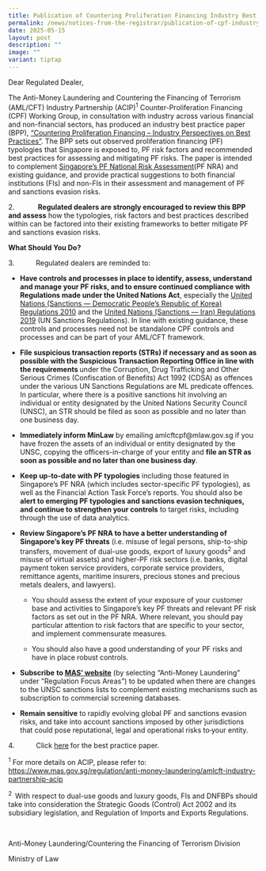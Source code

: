 ```yaml
---
title: Publication of Countering Proliferation Financing Industry Best Practice Paper
permalink: /news/notices-from-the-registrar/publication-of-cpf-industry-best-practice-paper/
date: 2025-05-15
layout: post
description: ""
image: ""
variant: tiptap
---
```

<p>Dear Regulated Dealer,&nbsp;</p>
<p>The Anti-Money Laundering and Countering the Financing of Terrorism (AML/CFT)
Industry Partnership (ACIP)<sup>1</sup> Counter-Proliferation Financing
(CPF) Working Group, in consultation with industry across various financial
and non-financial sectors, has produced an industry best practice paper
(BPP), <a href="https://www.mas.gov.sg/regulation/external-publications/countering-proliferation-financing" rel="noopener noreferrer nofollow" target="_blank">“Countering Proliferation Financing – Industry Perspectives on Best Practices”</a>.
The BPP sets out observed proliferation financing (PF) typologies that
Singapore is exposed to, PF risk factors and recommended best practices
for assessing and mitigating PF risks. The paper is intended to complement
<a href="https://www.mas.gov.sg/publications/monographs-or-information-paper/2024/proliferation-financing-national-risk-assessment-and-counter-pf-strategy" rel="noopener noreferrer nofollow" target="_blank">Singapore’s PF National Risk Assessment</a>(PF NRA) and existing guidance,
and provide practical suggestions to both financial institutions (FIs)
and non-FIs in their assessment and management of PF and sanctions evasion
risks.</p>
<p>2. &nbsp;&nbsp;&nbsp;&nbsp;&nbsp;&nbsp;&nbsp;&nbsp;&nbsp;&nbsp; <strong>Regulated dealers are strongly encouraged to review this BPP and assess</strong> how
the typologies, risk factors and best practices described within can be
factored into their existing frameworks to better mitigate PF and sanctions
evasion risks.&nbsp;</p>
<p><strong>What Should You Do?</strong>
</p>
<p>3.&nbsp;&nbsp; &nbsp;&nbsp;&nbsp;&nbsp;&nbsp;&nbsp;&nbsp; Regulated dealers
are reminded to:</p>
<ul data-tight="true" class="tight">
<li>
<p><strong>Have controls and processes in place to identify, assess, understand and manage your PF risks, and to ensure continued compliance with Regulations made under the United Nations Act</strong>,
especially the <a href="https://sso.agc.gov.sg/SL/UNA2001-S570-2010" rel="noopener noreferrer nofollow" target="_blank">United Nations (Sanctions — Democratic People’s Republic of Korea) Regulations 2010</a> and
the <a href="https://sso.agc.gov.sg/SL/UNA2001-S544-2019" rel="noopener noreferrer nofollow" target="_blank">United Nations (Sanctions — Iran) Regulations 2019</a> (UN
Sanctions Regulations). In line with existing guidance, these controls
and processes need not be standalone CPF controls and processes and can
be part of your AML/CFT framework.</p>
<p></p>
</li>
<li>
<p><strong>File suspicious transaction reports (STRs) if necessary and as soon as possible with the Suspicious Transaction Reporting Office in line with the requirements </strong>under
the Corruption, Drug Trafficking and Other Serious Crimes (Confiscation
of Benefits) Act 1992 (CDSA) as offences under the various UN Sanctions
Regulations are ML predicate offences. In particular, where there is a
positive sanctions hit involving an individual or entity designated by
the United Nations Security Council (UNSC), an STR should be filed as soon
as possible and no later than one business day. &nbsp;</p>
<p></p>
</li>
<li>
<p><strong>Immediately inform MinLaw</strong> by emailing <a rel="noopener noreferrer nofollow" target="_blank">amlcftcpf@mlaw.gov.sg</a> if you have
frozen the assets of an individual or entity designated by the UNSC, copying
the officers-in-charge of your entity and <strong>file an STR as soon as possible and no later than one business day</strong>.</p>
<p></p>
</li>
<li>
<p><strong>Keep up-to-date with PF typologies</strong> including those featured
in Singapore’s PF NRA (which includes sector-specific PF typologies), as
well as the Financial Action Task Force’s reports. You should also be <strong>alert to emerging PF typologies and sanctions evasion techniques, and continue to strengthen your controls</strong> to
target risks, including through the use of data analytics.</p>
<p></p>
</li>
<li>
<p><strong>Review Singapore’s PF NRA to have a better understanding of Singapore’s key PF threats</strong> (i.e.
misuse of legal persons, ship-to-ship transfers, movement of dual-use goods,
export of luxury goods<sup>2</sup> and misuse of virtual assets) and higher-PF
risk sectors (i.e. banks, digital payment token service providers, corporate
service providers, remittance agents, maritime insurers, precious stones
and precious metals dealers, and lawyers).</p>
<p></p>
<ul data-tight="true" class="tight">
<li>
<p>You should assess the extent of your exposure of your customer base and
activities to Singapore’s key PF threats and relevant PF risk factors as
set out in the PF NRA. Where relevant, you should pay particular attention
to risk factors that are specific to your sector, and implement commensurate
measures.</p>
<p></p>
</li>
<li>
<p>You should also have a good understanding of your PF risks and have in
place robust controls.</p>
</li>
</ul>
<p></p>
</li>
<li>
<p><strong>Subscribe</strong>  <strong>to <a href="https://go.gov.sg/mas-subscription-services" rel="noopener noreferrer nofollow" target="_blank">MAS’ website</a></strong> (by
selecting “Anti-Money Laundering" under "Regulation Focus Areas”) to be
updated when there are changes to the UNSC sanctions lists to complement
existing mechanisms such as subscription to commercial screening databases.</p>
<p></p>
</li>
<li>
<p><strong>Remain sensitive</strong> to rapidly evolving global PF and sanctions
evasion risks, and take into account sanctions imposed by other jurisdictions
that could pose reputational, legal and operational risks to<s> </s>your
entity.</p>
</li>
</ul>
<p>4.&nbsp;&nbsp; &nbsp;&nbsp;&nbsp;&nbsp;&nbsp;&nbsp;&nbsp; Click <a href="/files/CPF_Best_Practice_Paper_2025.pdf" rel="noopener noreferrer nofollow" target="_blank">here</a><strong> </strong>for
the best practice paper.</p>
<p><sup>1</sup> For more details on ACIP, please refer to: <a href="https://www.mas.gov.sg/regulation/anti-money-laundering/amlcft-industry-partnership-acip" rel="noopener noreferrer nofollow" target="_blank">https://www.mas.gov.sg/regulation/anti-money-laundering/amlcft-industry-partnership-acip</a>
</p>
<p><sup>2&nbsp; </sup>With respect to dual-use goods and luxury goods, FIs
and DNFBPs should take into consideration the Strategic Goods (Control)
Act 2002 and its subsidiary legislation, and Regulation of Imports and
Exports Regulations.</p>
<p>&nbsp;</p>
<p>Anti-Money Laundering/Countering the Financing of Terrorism Division</p>
<p>Ministry of Law</p>
<p></p>